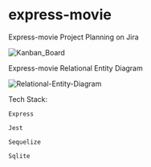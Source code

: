 # express-movie

Express-movie Project Planning on Jira


![Kanban_Board](https://user-images.githubusercontent.com/85546154/145689358-9b9f7a6f-3be5-4166-93ec-b79a6a9ae501.png)


Express-movie Relational Entity Diagram



![Relational-Entity-Diagram](https://user-images.githubusercontent.com/85546154/145512434-d8ccd108-beef-43c3-8f83-277d1e7a58ef.png)


Tech Stack:

    Express

    Jest

    Sequelize

    Sqlite